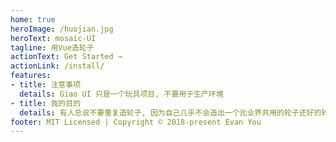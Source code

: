 ```yaml
---
home: true
heroImage: /huojian.jpg
heroText: mosaic-UI
tagline: 用Vue造轮子
actionText: Get Started →
actionLink: /install/
features:
- title: 注意事项
  details: Giao UI 只是一个玩具项目, 不要用于生产环境
- title: 我的目的
  details: 有人总说不要重复造轮子, 因为自己几乎不会造出一个比业界共用的轮子还好的轮子, 造再多也是白费力. 这的确不错. 但我的目的只是为了提高
footer: MIT Licensed | Copyright © 2018-present Evan You
---
```





